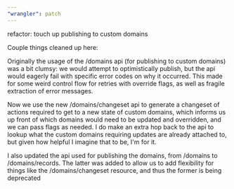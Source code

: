 ```yaml
---
"wrangler": patch
---
```


refactor: touch up publishing to custom domains

Couple things cleaned up here:

Originally the usage of the /domains api (for publishing to custom domains) was a bit clumsy: we would attempt to optimistically publish, but the api would eagerly fail with specific error codes on why it occurred. This made for some weird control flow for retries with override flags, as well as fragile extraction of error messages.

Now we use the new /domains/changeset api to generate a changeset of actions required to get to a new state of custom domains, which informs us up front of which domains would need to be updated and overridden, and we can pass flags as needed. I do make an extra hop back to the api to lookup what the custom domains requiring updates are already attached to, but given how helpful I imagine that to be, I'm for it.

I also updated the api used for publishing the domains, from /domains to /domains/records. The latter was added to allow us to add flexibility for things like the /domains/changeset resource, and thus the former is being deprecated
